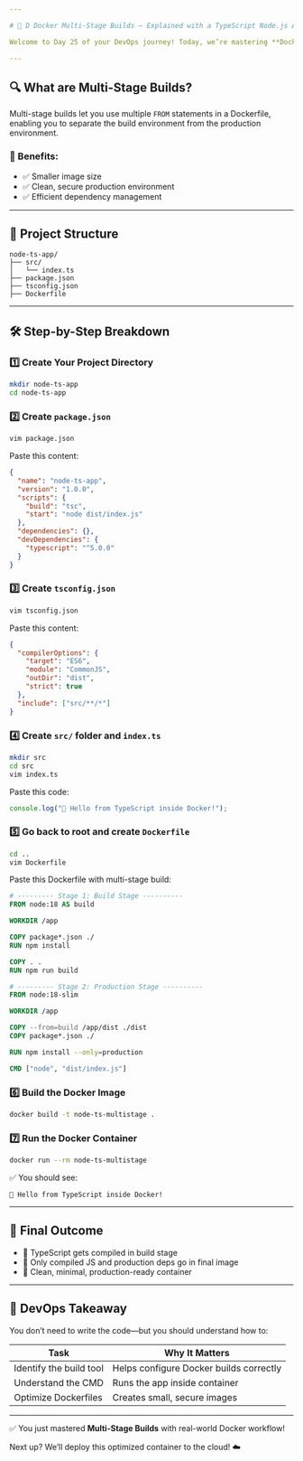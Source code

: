 ```yaml
---

# 🚀 D Docker Multi-Stage Builds – Explained with a TypeScript Node.js App

Welcome to Day 25 of your DevOps journey! Today, we’re mastering **Docker Multi-Stage Builds** by building a clean and efficient image for a TypeScript-based Node.js app.

---
```


## 🔍 What are Multi-Stage Builds?

Multi-stage builds let you use multiple `FROM` statements in a Dockerfile, enabling you to separate the build environment from the production environment.

### 🎯 Benefits:

- ✅ Smaller image size
- ✅ Clean, secure production environment
- ✅ Efficient dependency management

---

## 📁 Project Structure

```
node-ts-app/
├── src/
│   └── index.ts
├── package.json
├── tsconfig.json
├── Dockerfile
```

---

## 🛠 Step-by-Step Breakdown

### 1️⃣ Create Your Project Directory

```bash
mkdir node-ts-app
cd node-ts-app
```

### 2️⃣ Create `package.json`

```bash
vim package.json
```

Paste this content:

```json
{
  "name": "node-ts-app",
  "version": "1.0.0",
  "scripts": {
    "build": "tsc",
    "start": "node dist/index.js"
  },
  "dependencies": {},
  "devDependencies": {
    "typescript": "^5.0.0"
  }
}
```

### 3️⃣ Create `tsconfig.json`

```bash
vim tsconfig.json
```

Paste this content:

```json
{
  "compilerOptions": {
    "target": "ES6",
    "module": "CommonJS",
    "outDir": "dist",
    "strict": true
  },
  "include": ["src/**/*"]
}
```

### 4️⃣ Create `src/` folder and `index.ts`

```bash
mkdir src
cd src
vim index.ts
```

Paste this code:

```ts
console.log("🚀 Hello from TypeScript inside Docker!");
```

### 5️⃣ Go back to root and create `Dockerfile`

```bash
cd ..
vim Dockerfile
```

Paste this Dockerfile with multi-stage build:

```Dockerfile
# --------- Stage 1: Build Stage ----------
FROM node:18 AS build

WORKDIR /app

COPY package*.json ./
RUN npm install

COPY . .
RUN npm run build

# --------- Stage 2: Production Stage ----------
FROM node:18-slim

WORKDIR /app

COPY --from=build /app/dist ./dist
COPY package*.json ./

RUN npm install --only=production

CMD ["node", "dist/index.js"]
```

### 6️⃣ Build the Docker Image

```bash
docker build -t node-ts-multistage .
```

### 7️⃣ Run the Docker Container

```bash
docker run --rm node-ts-multistage
```

✅ You should see:

```
🚀 Hello from TypeScript inside Docker!
```

---

## 📌 Final Outcome

- 🎯 TypeScript gets compiled in build stage
- 🎯 Only compiled JS and production deps go in final image
- 🎯 Clean, minimal, production-ready container

---

## 🧠 DevOps Takeaway

You don’t need to write the code—but you should understand how to:

| Task                    | Why It Matters                          |
| ----------------------- | --------------------------------------- |
| Identify the build tool | Helps configure Docker builds correctly |
| Understand the CMD      | Runs the app inside container           |
| Optimize Dockerfiles    | Creates small, secure images            |

---

✅ You just mastered **Multi-Stage Builds** with real-world Docker workflow!

Next up? We’ll deploy this optimized container to the cloud! ☁️


